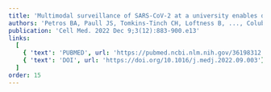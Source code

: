 ```yaml
---
title: 'Multimodal surveillance of SARS-CoV-2 at a university enables development of a robust outbreak response framework'
authors: 'Petros BA, Paull JS, Tomkins-Tinch CH, Loftness B, ..., Colubri A.; MacInnis BL, Ozsoy AZ, Parrie E, Sholtes K, Siddle KJ, Fry B, Luban J, Park DJ, Marshall J, Bronson A, Schaffner SF, Sabeti PC'
publication: 'Cell Med. 2022 Dec 9;3(12):883-900.e13'
links:
  [
    { 'text': 'PUBMED', url: 'https://pubmed.ncbi.nlm.nih.gov/36198312'},
    { 'text': 'DOI', url: 'https://doi.org/10.1016/j.medj.2022.09.003'},
  ]
order: 15
---
```

